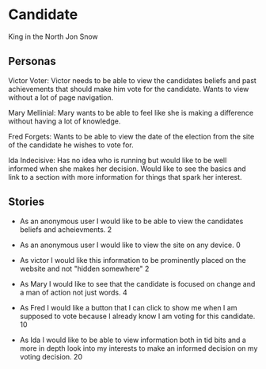 # Candidate

King in the North Jon Snow 

## Personas 

Victor Voter:
Victor needs to be able to view the candidates beliefs and past achievements that should make him vote for the candidate. Wants to view without a lot of page navigation.  

Mary Mellinial:
Mary wants to be able to feel like she is making a difference without having a lot of knowledge. 

Fred Forgets:
Wants to be able to view the date of the election from the site of the candidate he wishes to vote for. 

Ida Indecisive:
Has no idea who is running but would like to be well informed when she makes her decision. Would like to see the basics and link to a section with more information for things that spark her interest.

## Stories 

* As an anonymous user I would like to be able to view the candidates beliefs and acheievments. 2

* As an anonymous user I would like to view the site on any device. 0 

* As victor I would like this information to be prominently placed on the website and not "hidden somewhere" 2

* As Mary I would like to see that the candidate is focused on change and a man of action not just words. 4

* As Fred I would like a button that I can click to show me when I am supposed to vote because I already know I am voting for this     candidate. 10

* As Ida I would like to be able to view information both in tid bits and a more in depth look into my interests to make an informed   decision on my voting decision. 20